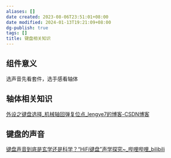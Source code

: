 ```yaml
---
aliases: []
date created: 2023-08-06T23:51:01+08:00
date modified: 2024-01-13T19:21:09+08:00
dg-publish: true
tags: []
title: 键盘相关知识
---
```


## 组件意义
选声音先看套件，选手感看轴体
## 轴体相关知识
[外设之键盘选择\_机械轴回弹复位点\_lengye7的博客-CSDN博客](https://blog.csdn.net/lengye7/article/details/106379545/)

## 键盘的声音
[键盘声音到底是玄学还是科学？“HiFi键盘”声学探究\~\_哔哩哔哩\_bilibili](https://www.bilibili.com/video/BV1Qp4y1E77d/?spm_id_from=333.1007.tianma.3-2-8.click&vd_source=20cb3e7c6ad3d64f0eb2d763ff005080)